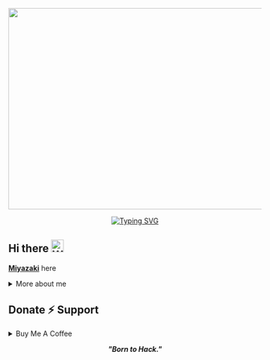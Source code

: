 <p align="center">
  <img src="" width="1080" height="400" alt="Hacker GIF">
</p>

<div align="center">
  <a href="https://git.io/typing-svg">
    <img src="https://readme-typing-svg.demolab.com/?font=Fira+Code&pause=1000&color=22F700&width=435&lines=On+a+Journey+to+Hack+the+Planet!" alt="Typing SVG" />
  </a>
</div>

<h2 align="left">
  Hi there
  <img src="https://media.giphy.com/media/hvRJCLFzcasrR4ia7z/giphy.gif" width="25px" alt="Waving Hand"/>
</h2>

**[Miyazaki](https://0xmzk.xyz)** here
<details>
  <summary>More about me</summary>

- **Bug Hunter** | **Security Researcher**
- Continuously improving my knowledge of **Website Vulnerabilities**
- Currently learning **everything**
- Reach me at **0xMzk@proton.me**

</details>

<h2 id="donate" align="left">Donate ⚡️ Support</h2>

<details>
  <summary>Buy Me A Coffee</summary>
  <p align="center">
    <a href="https://buymeacoffee.com/miy4zaki">
      <img src="https://img.shields.io/badge/Buy%20Me%20a%20Coffee-ffdd00?style=for-the-badge&logo=buy-me-a-coffee&logoColor=black" alt="Buy Me A Coffee Badge"/>
    </a>
  </p>
</details>

<p align="center">
  <b><i>"Born to Hack."</i></b>
</p>
